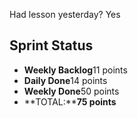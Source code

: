 Had lesson yesterday? Yes

## Sprint Status
-   **Weekly Backlog**11 points
-   **Daily Done**14 points
-   **Weekly Done**50 points
-   **TOTAL:****75 points**